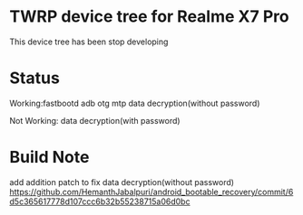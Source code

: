 # TWRP device tree for Realme X7 Pro
 This device tree has been stop developing
# Status
Working:fastbootd
        adb
        otg
        mtp
        data decryption(without password)

Not Working: data decryption(with password)

# Build Note 
add addition patch to fix data decryption(without password)
https://github.com/HemanthJabalpuri/android_bootable_recovery/commit/6d5c365617778d107ccc6b32b55238715a06d0bc

